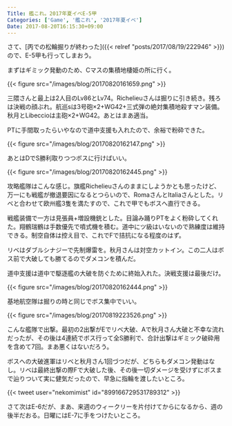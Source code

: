 ```yaml
---
Title: 艦これ。2017年夏イベE-5甲
Categories: ['Game', '艦これ', '2017年夏イベ']
Date: 2017-08-20T16:15:30+09:00
---
```


さて、[丙での松輪掘りが終わった]({{< relref "posts/2017/08/19/222946" >}})ので、E-5甲も行ってしまおう。

<!-- more -->

まずはギミック発動のため、Cマスの集積地棲姫の所に行く。

{{< figure src="/images/blog/20170820161659.png" >}}

三隈さんと最上は2人目のLv86とLv74。Richelieuさんは掘りに引き続き。残ろは決戦の顔ぶれ。航巡sは3号砲×2+WG42+三式弾の絶対集積地殺すマン装備。秋月とLibeccioは主砲×2+WG42。あとはまあ適当。

PTに手間取ったらいやなので道中支援も入れたので、余裕で粉砕できた。

{{< figure src="/images/blog/20170820162147.png" >}}

あとはDでS勝利取りつつボスに行けばいい。

{{< figure src="/images/blog/20170820162445.png" >}}

攻略艦隊はこんな感じ。旗艦Richelieuさんのままにしようかとも思ったけど、万一にも戦艦が撤退要因になるとつらいので、RomaさんとItaliaさんとした。リベと合わせて欧州艦3隻を満たすので、これで甲でもボスへ直行できる。

戦艦装備で一方は見張員+増設機銃とした。目論み踊りPTをよく粉砕してくれた。翔鶴瑞鶴は手数優先で噴式機を積む。道中にツ級はいないので熟練度は維持できる。制空自体は控え目で、これでFで拮抗になる程度のはず。

リベはダブルシナジーで先制爆雷を。秋月さんは対空カットイン。この二人はボス前で大破しても勝てるのでダメコンを積んだ。

道中支援は道中で駆逐艦の大破を防ぐために終始入れた。決戦支援は最後だけ。

{{< figure src="/images/blog/20170820162444.png" >}}

基地航空隊は掘りの時と同じでボス集中でいい。

{{< figure src="/images/blog/20170819223526.png" >}}

こんな艦隊で出撃。最初の2出撃がEでリベ大破、Aで秋月さん大破と不幸な流れだったが、その後は4連続でボス行って全S勝利で、合計出撃はギミック破砕用を含めて7回。まあ悪くはないだろう。

ボスへの大破進軍はリベと秋月さん1回づつだが、どちらもダメコン発動はなし。リベは最終出撃の際Fで大破した後、その後一切ダメージを受けずにボスまで辿りついて実に健気だったので、早急に指輪を渡したいところ。

{{< tweet user="nekomimist" id="899166729531789312" >}}

さて次はE-6だが、まあ、来週のウィークリーを片付けてからになるから、週の後半だおる。日曜にはE-7に手をつけたいところ。
